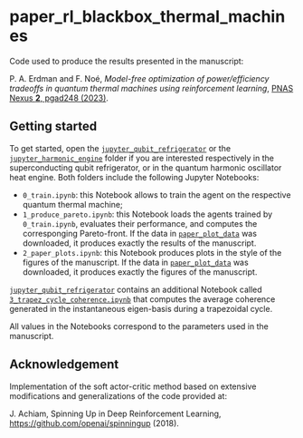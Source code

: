# paper_rl_blackbox_thermal_machines
Code used to produce the results presented in the manuscript:

P. A. Erdman and F. Noé, *Model-free optimization of power/efficiency tradeoffs in quantum thermal machines using reinforcement learning*, [PNAS Nexus **2**, pgad248 (2023)](https://doi.org/10.1093/pnasnexus/pgad248). 

## Getting started
To get started, open the [```jupyter_qubit_refrigerator```](jupyter_qubit_refrigerator) or the [```jupyter_harmonic_engine```](jupyter_harmonic_engine) folder if you are interested respectively in the superconducting qubit refrigerator, or in the quantum harmonic oscillator heat engine. Both folders include the following Jupyter Notebooks:
* ```0_train.ipynb```: this Notebook allows to train the agent on the respective quantum thermal machine;
* ```1_produce_pareto.ipynb```: this Notebook loads the agents trained by ```0_train.ipynb```, evaluates their performance, and computes the corresponging Pareto-front. If the data in [```paper_plot_data```](paper_plot_data) was downloaded, it produces exactly the results of the manuscript.
* ```2_paper_plots.ipynb```: this Notebook produces plots in the style of the figures of the manuscript. If the data in [```paper_plot_data```](paper_plot_data) was downloaded, it produces exactly the figures of the manuscript.

[```jupyter_qubit_refrigerator```](jupyter_qubit_refrigerator) contains an additional Notebook called [```3_trapez_cycle_coherence.ipynb```](jupyter_qubit_refrigerator/3_trapez_cycle_coherence.ipynb) that computes the average coherence generated in the instantaneous eigen-basis during a trapezoidal cycle.

All values in the Notebooks correspond to the parameters used in the manuscript.

## Acknowledgement
Implementation of the soft actor-critic method based on extensive modifications and generalizations of the code provided at:

J. Achiam, Spinning Up in Deep Reinforcement Learning, https://github.com/openai/spinningup (2018).
